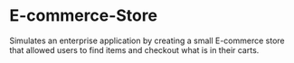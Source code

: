 # E-commerce-Store
Simulates an enterprise application by creating a small E-commerce store that allowed users to find items and checkout what is in their carts.
